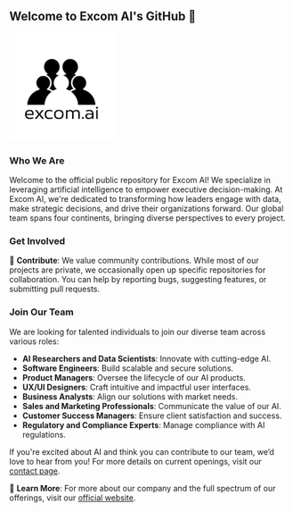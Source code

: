 ## Welcome to Excom AI's GitHub 👋

![logo](excom_ai_logo_192x192.png)

### Who We Are
Welcome to the official public repository for Excom AI! We specialize in leveraging artificial intelligence to empower executive decision-making. At Excom AI, we're dedicated to transforming how leaders engage with data, make strategic decisions, and drive their organizations forward. Our global team spans four continents, bringing diverse perspectives to every project.

### Get Involved
🌟 **Contribute**: We value community contributions. While most of our projects are private, we occasionally open up specific repositories for collaboration. You can help by reporting bugs, suggesting features, or submitting pull requests.

### Join Our Team
We are looking for talented individuals to join our diverse team across various roles:
- **AI Researchers and Data Scientists**: Innovate with cutting-edge AI.
- **Software Engineers**: Build scalable and secure solutions.
- **Product Managers**: Oversee the lifecycle of our AI products.
- **UX/UI Designers**: Craft intuitive and impactful user interfaces.
- **Business Analysts**: Align our solutions with market needs.
- **Sales and Marketing Professionals**: Communicate the value of our AI.
- **Customer Success Managers**: Ensure client satisfaction and success.
- **Regulatory and Compliance Experts**: Manage compliance with AI regulations.

If you're excited about AI and think you can contribute to our team, we’d love to hear from you! For more details on current openings, visit our [contact page](https://excom.ai/about/contact).

🔗 **Learn More**: For more about our company and the full spectrum of our offerings, visit our [official website](https://excom.ai).
